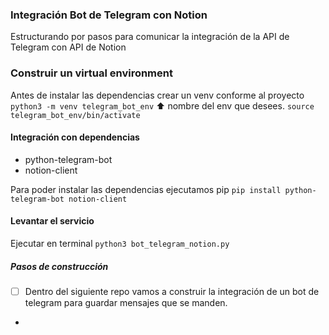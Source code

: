 ### Integración Bot de Telegram con Notion

Estructurando por pasos para comunicar la integración de la API de Telegram con API de Notion

### Construir un virtual environment
Antes de instalar las dependencias crear un venv conforme al proyecto
`python3 -m venv telegram_bot_env`
                 ⬆️ nombre del env que desees.
`source telegram_bot_env/bin/activate`

#### Integración con dependencias
- python-telegram-bot
- notion-client

Para poder instalar las dependencias ejecutamos pip
`pip install python-telegram-bot notion-client`

#### Levantar el servicio
Ejecutar en terminal
`python3 bot_telegram_notion.py`


##### Pasos de construcción
-[ ] Dentro del siguiente repo vamos a construir la integración de un bot de telegram para guardar mensajes que se manden.
-


